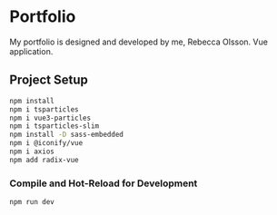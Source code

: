 # Portfolio

My portfolio is designed and developed by me, Rebecca Olsson.
Vue application. 


## Project Setup

```sh
npm install
npm i tsparticles 
npm i vue3-particles
npm i tsparticles-slim
npm install -D sass-embedded
npm i @iconify/vue
npm i axios
npm add radix-vue
```
### Compile and Hot-Reload for Development

```sh
npm run dev
```